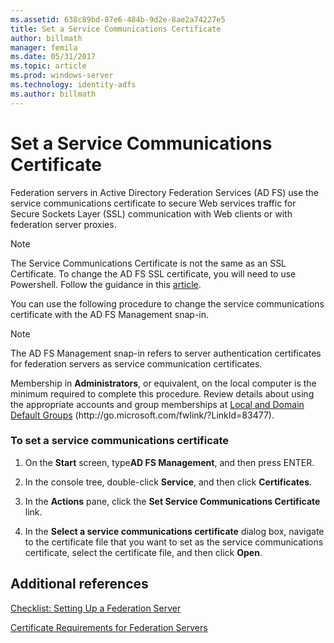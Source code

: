 ```yaml
---
ms.assetid: 638c89bd-87e6-484b-9d2e-8ae2a74227e5
title: Set a Service Communications Certificate
author: billmath
manager: femila
ms.date: 05/31/2017
ms.topic: article
ms.prod: windows-server
ms.technology: identity-adfs
ms.author: billmath
---
```


# Set a Service Communications Certificate


Federation servers in Active Directory Federation Services \(AD FS\) use the service communications certificate to secure Web services traffic for Secure Sockets Layer \(SSL\) communication with Web clients or with federation server proxies.

> [!NOTE]  
> The Service Communications Certificate is not the same as an SSL Certificate. To change the AD FS SSL certificate, you will need to use Powershell. Follow the guidance in this [article](https://docs.microsoft.com/windows-server/identity/ad-fs/operations/manage-ssl-certificates-ad-fs-wap).


You can use the following procedure to change the service communications certificate with the AD FS Management snap\-in.  

> [!NOTE]  
> The AD FS Management snap\-in refers to server authentication certificates for federation servers as service communication certificates.  

Membership in **Administrators**, or equivalent, on the local computer is the minimum required to complete this procedure.  Review details about using the appropriate accounts and group memberships at [Local and Domain Default Groups](https://go.microsoft.com/fwlink/?LinkId=83477) \(http:\/\/go.microsoft.com\/fwlink\/?LinkId\=83477\).   

### To set a service communications certificate  

1.  On the **Start** screen, type**AD FS Management**, and then press ENTER.  

2.  In the console tree, double\-click **Service**, and then click **Certificates**.  

3.  In the **Actions** pane, click the **Set Service Communications Certificate** link.  

4.  In the **Select a service communications certificate** dialog box, navigate to the certificate file that you want to set as the service communications certificate, select the certificate file, and then click **Open**.  

## Additional references  
[Checklist: Setting Up a Federation Server](Checklist--Setting-Up-a-Federation-Server.md)  

[Certificate Requirements for Federation Servers](https://technet.microsoft.com/library/dd807040.aspx)  
